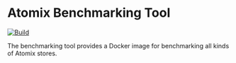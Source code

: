 # Atomix Benchmarking Tool

[![Build](https://img.shields.io/github/actions/workflow/status/atomix/atomix/build-and-test-bench.yml?style=for-the-badge)](https://github.com/atomix/atomix/actions/workflows/build-and-test-bench.yml)

The benchmarking tool provides a Docker image for benchmarking all kinds of Atomix stores.
